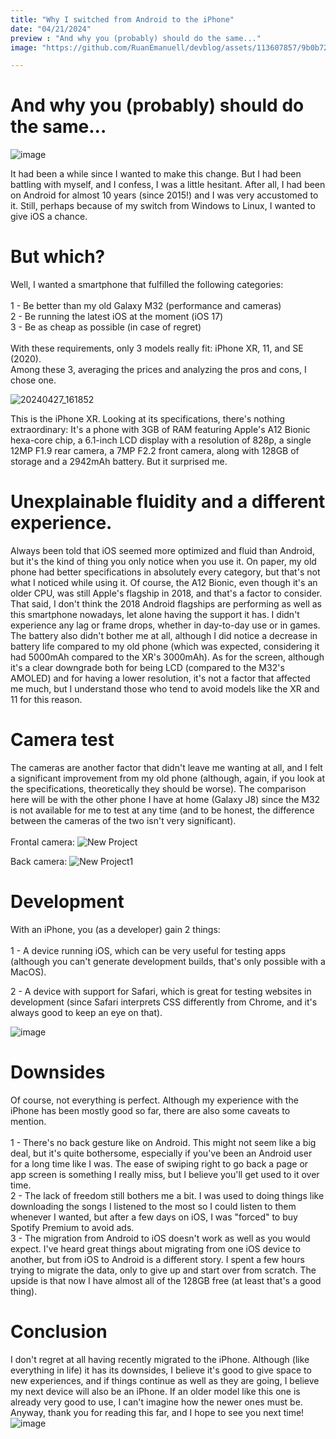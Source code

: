 ```yaml
---
title: "Why I switched from Android to the iPhone"
date: "04/21/2024"
preview : "And why you (probably) should do the same..."
image: "https://github.com/RuanEmanuell/devblog/assets/113607857/9b0b7247-7a59-48c8-8755-53882c7cd506"

---
```


# And why you (probably) should do the same...

![image](https://github.com/RuanEmanuell/devblog/assets/113607857/9b0b7247-7a59-48c8-8755-53882c7cd506)

It had been a while since I wanted to make this change. But I had been battling with myself, and I confess, I was a little hesitant. After all, I had been on Android for almost 10 years (since 2015!) and I was very accustomed to it. Still, perhaps because of my switch from Windows to Linux, I wanted to give iOS a chance.

# But which?

Well, I wanted a smartphone that fulfilled the following categories:
\
\
1 - Be better than my old Galaxy M32 (performance and cameras)\
2 - Be running the latest iOS at the moment (iOS 17)\
3 - Be as cheap as possible (in case of regret)
\
\
With these requirements, only 3 models really fit: iPhone XR, 11, and SE (2020). \
Among these 3, averaging the prices and analyzing the pros and cons, I chose one.

![20240427_161852](https://github.com/RuanEmanuell/devblog/assets/113607857/bd79322a-4a6e-451b-b4f4-fff81e7bb75d)

This is the iPhone XR. Looking at its specifications, there's nothing extraordinary: It's a phone with 3GB of RAM featuring Apple's A12 Bionic hexa-core chip, a 6.1-inch LCD display with a resolution of 828p, a single 12MP F1.9 rear camera, a 7MP F2.2 front camera, along with 128GB of storage and a 2942mAh battery. But it surprised me.

# Unexplainable fluidity and a different experience.

Always been told that iOS seemed more optimized and fluid than Android, but it's the kind of thing you only notice when you use it. On paper, my old phone had better specifications in absolutely every category, but that's not what I noticed while using it. Of course, the A12 Bionic, even though it's an older CPU, was still Apple's flagship in 2018, and that's a factor to consider. That said, I don't think the 2018 Android flagships are performing as well as this smartphone nowadays, let alone having the support it has. I didn't experience any lag or frame drops, whether in day-to-day use or in games. \
The battery also didn't bother me at all, although I did notice a decrease in battery life compared to my old phone (which was expected, considering it had 5000mAh compared to the XR's 3000mAh). As for the screen, although it's a clear downgrade both for being LCD (compared to the M32's AMOLED) and for having a lower resolution, it's not a factor that affected me much, but I understand those who tend to avoid models like the XR and 11 for this reason.

# Camera test

The cameras are another factor that didn't leave me wanting at all, and I felt a significant improvement from my old phone (although, again, if you look at the specifications, theoretically they should be worse). The comparison here will be with the other phone I have at home (Galaxy J8) since the M32 is not available for me to test at any time (and to be honest, the difference between the cameras of the two isn't very significant).
\
\
Frontal camera:
![New Project](https://github.com/RuanEmanuell/devblog/assets/113607857/50e90b65-c5c3-4801-8e6e-b49a0f57c610)

Back camera:
![New Project1](https://github.com/RuanEmanuell/devblog/assets/113607857/d5b6b576-b708-46da-8917-c2919e43f1a4)

# Development

With an iPhone, you (as a developer) gain 2 things:
\
\
1 - A device running iOS, which can be very useful for testing apps (although you can't generate development builds, that's only possible with a MacOS).

2 - A device with support for Safari, which is great for testing websites in development (since Safari interprets CSS differently from Chrome, and it's always good to keep an eye on that).

![image](https://github.com/RuanEmanuell/devblog/assets/113607857/35ce21e0-78a3-4c13-a216-bfb3b118c259)

# Downsides

Of course, not everything is perfect. Although my experience with the iPhone has been mostly good so far, there are also some caveats to mention.
\
\
1 - There's no back gesture like on Android. This might not seem like a big deal, but it's quite bothersome, especially if you've been an Android user for a long time like I was. The ease of swiping right to go back a page or app screen is something I really miss, but I believe you'll get used to it over time.\
2 - The lack of freedom still bothers me a bit. I was used to doing things like downloading the songs I listened to the most so I could listen to them whenever I wanted, but after a few days on iOS, I was "forced" to buy Spotify Premium to avoid ads.\
3 - The migration from Android to iOS doesn't work as well as you would expect. I've heard great things about migrating from one iOS device to another, but from iOS to Android is a different story. I spent a few hours trying to migrate the data, only to give up and start over from scratch. The upside is that now I have almost all of the 128GB free (at least that's a good thing).

# Conclusion

I don't regret at all having recently migrated to the iPhone. Although (like everything in life) it has its downsides, I believe it's good to give space to new experiences, and if things continue as well as they are going, I believe my next device will also be an iPhone. If an older model like this one is already very good to use, I can't imagine how the newer ones must be. Anyway, thank you for reading this far, and I hope to see you next time!
![image](https://github.com/RuanEmanuell/devblog/assets/113607857/993e614e-b308-4bd0-8890-ffe7b874caf8)
